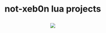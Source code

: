 <h1 align="center">not-xeb0n lua projects</h1>
<h2 align="center">
<img src="https://img.shields.io/bitbucket/issues-raw/not-xen0n/Lua">
